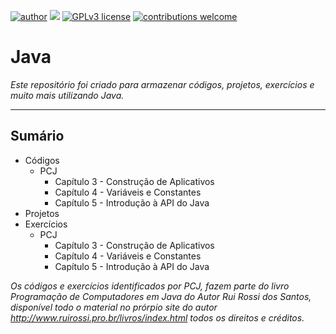 [![author](https://img.shields.io/badge/author-rafael.jstefanski-red.svg)](https://www.linkedin.com/in/rafaelstefanski/)
[![](https://img.shields.io/badge/java-8+-red.svg)](https://www.oracle.com/technetwork/pt/java/javase/downloads/index.html)
[![GPLv3 license](https://img.shields.io/badge/License-GPLv3-blue.svg)](http://perso.crans.org/besson/LICENSE.html) 
[![contributions welcome](https://img.shields.io/badge/contributions-welcome-brightgreen.svg?style=flat)](https://github.com/jstefanski/Java/issues)

<h1> Java </h1>

*Este repositório foi criado para armazenar códigos, projetos, exercícios e muito mais utilizando Java.*

--------------------------------------------------
<h2>Sumário</h2>

<!-- toc -->
  * Códigos
      * PCJ
          * Capítulo 3 - Construção de Aplicativos
          * Capítulo 4 - Variáveis e Constantes
          * Capítulo 5 - Introdução à API do Java
  * Projetos  
  * Exercícios
      * PCJ
          * Capítulo 3 - Construção de Aplicativos
          * Capítulo 4 - Variáveis e Constantes
          * Capítulo 5 - Introdução à API do Java

*Os códigos e exercícios identificados por PCJ, fazem parte do livro Programação de Computadores em Java do Autor Rui Rossi dos Santos, disponível todo o material no prórpio site do autor http://www.ruirossi.pro.br/livros/index.html todos os direitos e créditos.*
